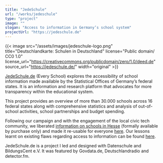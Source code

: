 ```yaml
---
title: "JedeSchule"
url: "/works/jedeschule"
type: "project"
image: ""
slogan: "Access to information in Germany’s school system"
projectUrl: "https://jedeschule.de"
---
```


{{< image src="/assets/images/jedeschule-logo.png" title="Deutschlandkarte: Schulen in Deutschland" license="Public domain/ CC0 1.0" license_url="https://creativecommons.org/publicdomain/zero/1.0/deed.de" source_url="https://jedeschule.de/" width="original" >}}

[JedeSchule.de](https://jedeschule.de) (Every School) explores the accessibility of school information made available by the Statistical Offices of Germany’s federal states. It is an information and research platform that advocates for more transparency within the educational system.

This project provides an overview of more than 30.000 schools across 16 federal states along with comprehensive statistics and analysis of out-of-school activities, school partnerships and budget spending.

Following our campaign and with the engagement of the local civic tech community, we liberated [information on schools in Hesse](https://datenschule.de/blog/2017/07/DS-JedeSchule-Hessen) (formally available by purchase only) and made it re-usable for everyone [here](https://jedeschule.de/daten). Our lessons learnt on existing flaws regarding access to information can be found [here](https://datenschule.de/blog/2017/08/schuldaten-bundeslaender-check-fazit).

JedeSchule.de is a project I led and designed with Datenschule and BildungsCent e.V. It was featured by Govdata.de, Deutschlandradio and detector.fm.
